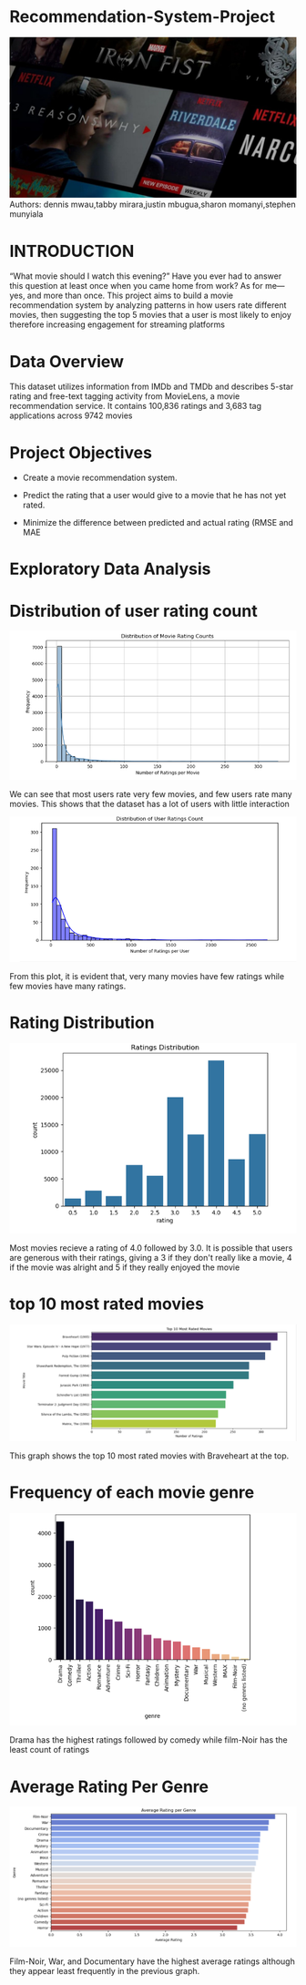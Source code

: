 # Recommendation-System-Project
 ![Image Alt](https://github.com/dennismwau-1/recommendation-system-project/blob/15b8d6a61ba2697dfe643216c85e65b5fc09ea3e/poster.jpg)
Authors: dennis mwau,tabby mirara,justin mbugua,sharon momanyi,stephen munyiala
# INTRODUCTION
 “What movie should I watch this evening?”
 Have you ever had to answer this question at least once when you came home from 
work? As for me—yes, and more than once.
 This project aims to build a movie recommendation system by analyzing patterns in how 
users rate different movies, then suggesting the top 5 movies that a user is most likely to 
enjoy therefore increasing engagement for streaming platforms
# Data Overview
 This dataset utilizes information from IMDb and 
TMDb and describes 5-star rating and free-text 
tagging activity from MovieLens, a movie 
recommendation service. It contains 100,836 
ratings and 3,683 tag applications across 9742 
movies
# Project Objectives
 
 - Create a movie 
recommendation 
system.
 
 - Predict the rating that a 
user would give to a 
movie that he has not 
yet rated.
- Minimize the difference 
between predicted and 
actual rating (RMSE and 
MAE
# Exploratory Data Analysis
# Distribution of user rating count
![Image Alt](https://github.com/dennismwau-1/recommendation-system-project/blob/97d4a41122e3466d1a79537e098dee2e129bef55/distribution%20of%20user%20rating%20counts.PNG)
   
   We can see that most users rate 
very few movies, and few users 
rate many movies.
 This shows that the dataset has a 
lot of users with little interaction

![Image Alt](https://github.com/dennismwau-1/recommendation-system-project/blob/97d4a41122e3466d1a79537e098dee2e129bef55/distribution%20of%20user%20ratings.PNG)


From this plot, it is evident that, 
very many movies have few 
ratings while few movies have 
many ratings.
# Rating Distribution
![Image Alt](https://github.com/dennismwau-1/recommendation-system-project/blob/19281725497810eb2a17ba8019069f11195a4fc8/ratings%20distribution.PNG)

 Most movies recieve a rating of 4.0 
followed by 3.0. 
It is possible that users are generous 
with their ratings, giving a 3 if they 
don't really like a movie, 4 if the movie 
was alright and 5 if they really enjoyed 
the movie
# top 10 most rated movies 
![Image Alt](https://github.com/dennismwau-1/recommendation-system-project/blob/19281725497810eb2a17ba8019069f11195a4fc8/top%2010%20most%20rated%20movies.PNG)

 This graph shows the top 
10 most rated movies with 
Braveheart at the top.
# Frequency of each movie genre
![Image Alt](https://github.com/dennismwau-1/recommendation-system-project/blob/19281725497810eb2a17ba8019069f11195a4fc8/frequency%20of%20each%20movie%20genre.PNG)

Drama has the highest ratings 
followed by comedy while film-Noir 
has the least count of ratings
# Average Rating Per Genre
![Image Alt](https://github.com/dennismwau-1/recommendation-system-project/blob/19281725497810eb2a17ba8019069f11195a4fc8/avg.rating%20by%20genre.PNG)



 Film-Noir, War, and 
Documentary have the highest 
average ratings although they 
appear least frequently in the 
previous graph.


















